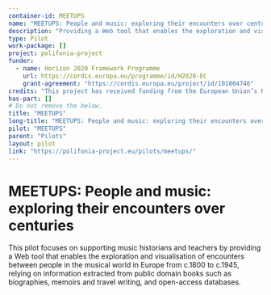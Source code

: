 ```yaml
---
container-id: MEETUPS
name: "MEETUPS: People and music: exploring their encounters over centuries"
description: "Providing a Web tool that enables the exploration and visualization of encounters between people in the musical world in Europe."
type: Pilot
work-package: []
project: polifonia-project
funder:
  - name: Horizon 2020 Framework Programme
    url: https://cordis.europa.eu/programme/id/H2020-EC
    grant-agreement: "https://cordis.europa.eu/project/id/101004746"
credits: "This project has received funding from the European Union’s Horizon 2020 research and innovation programme under grant agreement N. 101004746."
has-part: []
# Do not remove the below.
title: "MEETUPS"
long-title: "MEETUPS: People and music: exploring their encounters over centuries"
pilot: "MEETUPS"
parent: "Pilots"
layout: pilot
link: "https://polifonia-project.eu/pilots/meetups/"
--- 
```


# MEETUPS: People and music: exploring their encounters over centuries
This pilot focuses on supporting music historians and teachers by providing a Web tool that enables the exploration and visualisation of encounters between people in the musical world in Europe from c.1800 to c.1945, relying on information extracted from public domain books such as biographies, memoirs and travel writing, and open-access databases. 

